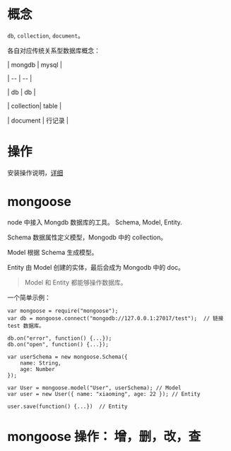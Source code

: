 # 概念

`db`, `collection`, `document`。

各自对应传统关系型数据库概念：

| mongdb | mysql |

| -- | -- |

| db | db |

| collection| table |

| document | 行记录 |

# 操作

安装操作说明，[详细](http://www.cnblogs.com/hoojo/archive/2011/06/01/2066426.html)

# mongoose

node 中接入 Mongdb 数据库的工具。 Schema, Model, Entity.

Schema 数据属性定义模型，Mongodb 中的 collection。

Model 根据 Schema 生成模型。

Entity 由 Model 创建的实体，最后会成为 Mongodb 中的 doc。

> Model 和 Entity 都能够操作数据库。

一个简单示例：

	var mongoose = require("mongoose");
	var db = mongoose.connect("mongodb://127.0.0.1:27017/test");  // 链接 test 数据库。

	db.on("error", function() {...});
	db.on("open", function() {...});

	var userSchema = new mongoose.Schema({
		name: String,
		age: Number
	});

	var User = mongoose.model("User", userSchema); // Model
	var user = new User({ name: "xiaoming", age: 22 }); // Entity

	user.save(function() {...})  // Entity 

# mongoose 操作： 增，删，改，查